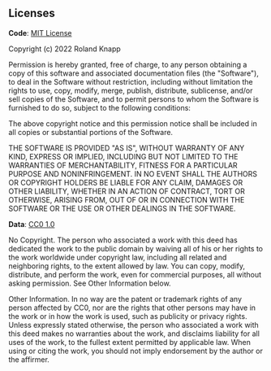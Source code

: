 ## Licenses

**Code**: 
[MIT License](https://choosealicense.com/licenses/mit/) 

Copyright (c) 2022 Roland Knapp

Permission is hereby granted, free of charge, to any person obtaining a copy
of this software and associated documentation files (the "Software"), to deal
in the Software without restriction, including without limitation the rights
to use, copy, modify, merge, publish, distribute, sublicense, and/or sell
copies of the Software, and to permit persons to whom the Software is
furnished to do so, subject to the following conditions:

The above copyright notice and this permission notice shall be included in all
copies or substantial portions of the Software.

THE SOFTWARE IS PROVIDED "AS IS", WITHOUT WARRANTY OF ANY KIND, EXPRESS OR
IMPLIED, INCLUDING BUT NOT LIMITED TO THE WARRANTIES OF MERCHANTABILITY,
FITNESS FOR A PARTICULAR PURPOSE AND NONINFRINGEMENT. IN NO EVENT SHALL THE
AUTHORS OR COPYRIGHT HOLDERS BE LIABLE FOR ANY CLAIM, DAMAGES OR OTHER
LIABILITY, WHETHER IN AN ACTION OF CONTRACT, TORT OR OTHERWISE, ARISING FROM,
OUT OF OR IN CONNECTION WITH THE SOFTWARE OR THE USE OR OTHER DEALINGS IN THE
SOFTWARE.

**Data**: 
[CC0 1.0](https://creativecommons.org/publicdomain/zero/1.0/)

No Copyright. The person who associated a work with this deed has dedicated the work to the public domain by waiving all of his or her rights 
to the work worldwide under copyright law, including all related and neighboring rights, to the extent allowed by law. You can copy, modify, 
distribute, and perform the work, even for commercial purposes, all without asking permission. See Other Information below.

Other Information. In no way are the patent or trademark rights of any person affected by CC0, nor are the rights that other persons may have 
in the work or in how the work is used, such as publicity or privacy rights. Unless expressly stated otherwise, the person who associated a 
work with this deed makes no warranties about the work, and disclaims liability for all uses of the work, to the fullest extent permitted by 
applicable law. When using or citing the work, you should not imply endorsement by the author or the affirmer.

